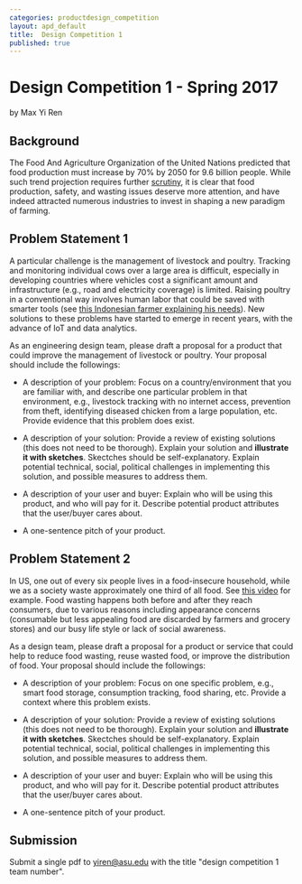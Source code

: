 ```yaml
---
categories: productdesign_competition
layout: apd_default
title:  Design Competition 1
published: true
---
```

# Design Competition 1 - Spring 2017
by Max Yi Ren

## Background
The Food And Agriculture Organization of the United Nations 
predicted that food production must increase by 70% by 2050 for 9.6 billion people. 
While such trend projection requires further [scrutiny][1], it is clear that 
food production, safety, and wasting issues deserve more attention, 
and have indeed attracted numerous industries to invest in shaping
 a new paradigm of farming. 

## Problem Statement 1
A particular challenge is the management of livestock and poultry.
Tracking and monitoring individual 
cows over a large area is difficult, especially in developing countries
where vehicles cost a significant amount and infrastructure (e.g., road 
and electricity coverage) is limited. Raising poultry in a conventional way involves human labor that 
could be saved with smarter tools (see [this Indonesian farmer explaining his needs][2]).
New solutions to these problems have started to emerge in recent years,
with the advance of IoT and data analytics. 

As an engineering design team, please draft a proposal for a product that 
could improve the management of livestock or poultry. Your proposal should include the followings:

* A description of your problem: Focus on a country/environment that you are familiar with,
and describe one particular problem in that environment, e.g., livestock
tracking with no internet access, prevention from theft, identifying diseased chicken from
a large population, etc. Provide evidence that this problem does exist.

* A description of your solution: Provide a review of existing solutions (this does not
need to be thorough). Explain your solution and **illustrate it with sketches**. Skectches
should be self-explanatory. Explain potential technical, social, political challenges 
in implementing this solution, and possible measures to address them.

* A description of your user and buyer: Explain who will be using this product, and who
will pay for it. Describe potential product attributes that the user/buyer cares about.

* A one-sentence pitch of your product.

## Problem Statement 2
In US, one out of every six people lives in a food-insecure household, while we as a society waste approximately one third of 
all food. See [this video][3] for example. Food wasting happens both before and after they reach 
consumers, due to various reasons including appearance concerns (consumable but less appealing food 
are discarded by farmers and grocery stores) and our busy life style or lack of social awareness.

As a design team, please draft a proposal for a product or service that 
could help to reduce food wasting, reuse wasted food, or improve the distribution of food.
Your proposal should include the followings:

* A description of your problem: Focus on one specific problem, e.g., 
smart food storage, consumption tracking, food sharing, etc. 
Provide a context where this problem exists.

* A description of your solution: Provide a review of existing solutions (this does not
need to be thorough). Explain your solution and **illustrate it with sketches**. Skectches
should be self-explanatory. Explain potential technical, social, political challenges 
in implementing this solution, and possible measures to address them.

* A description of your user and buyer: Explain who will be using this product, and who
will pay for it. Describe potential product attributes that the user/buyer cares about.

* A one-sentence pitch of your product.

## Submission
Submit a single pdf to yiren@asu.edu with the title "design competition 1 team number".

[1]: http://www.new-ag.info/en/view/point.php?a=2912
[2]: https://www.youtube.com/watch?v=eZ2sVriiIuU
[3]: https://www.youtube.com/watch?v=MsqtYmbDMYY
